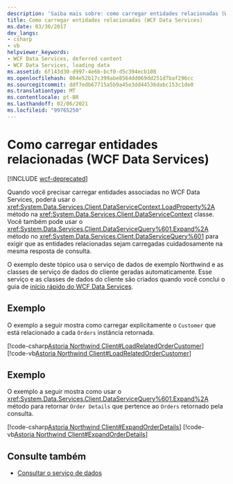 ```yaml
---
description: 'Saiba mais sobre: como carregar entidades relacionadas (WCF Data Services)'
title: Como carregar entidades relacionadas (WCF Data Services)
ms.date: 03/30/2017
dev_langs:
- csharp
- vb
helpviewer_keywords:
- WCF Data Services, deferred content
- WCF Data Services, loading data
ms.assetid: 6f143d30-d997-4e6b-bcf0-d5c394ecb108
ms.openlocfilehash: 004e52b17c399abe8564dd069dd251d7baf296cc
ms.sourcegitcommit: ddf7edb67715a5b9a45e3dd44536dabc153c1de0
ms.translationtype: MT
ms.contentlocale: pt-BR
ms.lasthandoff: 02/06/2021
ms.locfileid: "99765250"
---
```

# <a name="how-to-load-related-entities-wcf-data-services"></a>Como carregar entidades relacionadas (WCF Data Services)

[!INCLUDE [wcf-deprecated](~/includes/wcf-deprecated.md)]

Quando você precisar carregar entidades associadas no WCF Data Services, poderá usar o <xref:System.Data.Services.Client.DataServiceContext.LoadProperty%2A> método na <xref:System.Data.Services.Client.DataServiceContext> classe. Você também pode usar o <xref:System.Data.Services.Client.DataServiceQuery%601.Expand%2A> método no <xref:System.Data.Services.Client.DataServiceQuery%601> para exigir que as entidades relacionadas sejam carregadas cuidadosamente na mesma resposta de consulta.  
  
 O exemplo deste tópico usa o serviço de dados de exemplo Northwind e as classes de serviço de dados do cliente geradas automaticamente. Esse serviço e as classes de dados do cliente são criados quando você conclui o guia de [início rápido do WCF Data Services](quickstart-wcf-data-services.md).  
  
## <a name="example"></a>Exemplo  

 O exemplo a seguir mostra como carregar explicitamente o `Customer` que está relacionado a cada `Orders` instância retornada.  
  
 [!code-csharp[Astoria Northwind Client#LoadRelatedOrderCustomer](../../../../samples/snippets/csharp/VS_Snippets_Misc/astoria_northwind_client/cs/source.cs#loadrelatedordercustomer)]
 [!code-vb[Astoria Northwind Client#LoadRelatedOrderCustomer](../../../../samples/snippets/visualbasic/VS_Snippets_Misc/astoria_northwind_client/vb/source.vb#loadrelatedordercustomer)]  
  
## <a name="example"></a>Exemplo  

 O exemplo a seguir mostra como usar o <xref:System.Data.Services.Client.DataServiceQuery%601.Expand%2A> método para retornar `Order Details` que pertence ao `Orders` retornado pela consulta.  
  
 [!code-csharp[Astoria Northwind Client#ExpandOrderDetails](../../../../samples/snippets/csharp/VS_Snippets_Misc/astoria_northwind_client/cs/source.cs#expandorderdetails)]
 [!code-vb[Astoria Northwind Client#ExpandOrderDetails](../../../../samples/snippets/visualbasic/VS_Snippets_Misc/astoria_northwind_client/vb/source.vb#expandorderdetails)]  
  
## <a name="see-also"></a>Consulte também

- [Consultar o serviço de dados](querying-the-data-service-wcf-data-services.md)
